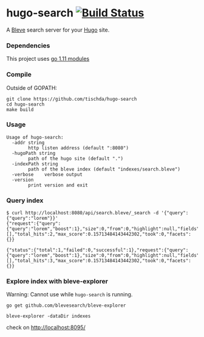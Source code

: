 # hugo-search [![Build Status](https://travis-ci.org/tischda/hugo-search.svg?branch=master)](https://travis-ci.org/tischda/hugo-search)

A [Bleve](http://www.blevesearch.com) search server for your [Hugo](http://gohugo.io) site.

### Dependencies

This project uses [go 1.11 modules](https://github.com/golang/go/wiki/Modules)


### Compile

Outside of GOPATH:

~~~
git clone https://github.com/tischda/hugo-search
cd hugo-search
make build
~~~


### Usage

~~~
Usage of hugo-search:
  -addr string
        http listen address (default ":8080")
  -hugoPath string
        path of the hugo site (default ".")
  -indexPath string
        path of the bleve index (default "indexes/search.bleve")
  -verbose    verbose output
  -version
        print version and exit
~~~

### Query index

~~~
$ curl http://localhost:8080/api/search.bleve/_search -d '{"query":{"query":"lorem"}}'
{"request":{"query":{"query":"lorem","boost":1},"size":0,"from":0,"highlight":null,"fields":null,"facets":null,"explain":false},"hits":[],"total_hits":2,"max_score":0.15713484143442302,"took":0,"facets":{}}

{"status":{"total":1,"failed":0,"successful":1},"request":{"query":{"query":"lorem","boost":1},"size":0,"from":0,"highlight":null,"fields":null,"facets":null,"explain":false},"hits":[],"total_hits":3,"max_score":0.15713484143442302,"took":0,"facets":{}}
~~~

### Explore index with bleve-explorer

Warning: Cannot use while `hugo-search` is running.

~~~
go get github.com/blevesearch/bleve-explorer

bleve-explorer -dataDir indexes
~~~

check on [http://localhost:8095/](http://localhost:8095/)
